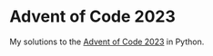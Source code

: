 # Advent of Code 2023

My solutions to the [Advent of Code 2023](https://adventofcode.com/) in Python.
